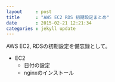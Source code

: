 ```yaml
---
layout     : post
title      : "AWS EC2 RDS 初期設定まとめ"
date       : 2015-02-21 12:21:34
categories : jekyll update
---
```


AWS EC2, RDSの初期設定を備忘録として。

* EC2
  * 日付の設定
  * nginxのインストール
